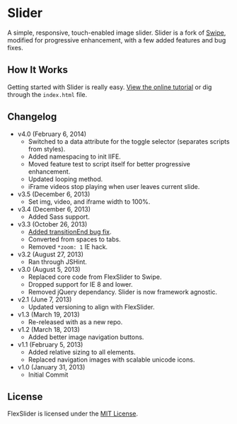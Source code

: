 # Slider
A simple, responsive, touch-enabled image slider. Slider is a fork of [Swipe](http://swipejs.com), modified for progressive enhancement, with a few added features and bug fixes.

## How It Works
Getting started with Slider is really easy. [View the online tutorial](http://cferdinandi.github.com/slider/) or dig through the `index.html` file.

## Changelog
* v4.0 (February 6, 2014)
  * Switched to a data attribute for the toggle selector (separates scripts from styles).
  * Added namespacing to init IIFE.
  * Moved feature test to script itself for better progressive enhancement.
  * Updated looping method.
  * iFrame videos stop playing when user leaves current slide.
* v3.5 (December 6, 2013)
  * Set img, video, and iframe width to 100%.
* v3.4 (December 6, 2013)
  * Added Sass support.
* v3.3 (October 26, 2013)
  * [Added transitionEnd bug fix](https://github.com/cferdinandi/slider/issues/1).
  * Converted from spaces to tabs.
  * Removed `*zoom: 1` IE hack.
* v3.2 (August 27, 2013)
  * Ran through JSHint.
* v3.0 (August 5, 2013)
  * Replaced core code from FlexSlider to Swipe.
  * Dropped support for IE 8 and lower.
  * Removed jQuery dependancy. Slider is now framework agnostic.
* v2.1 (June 7, 2013)
  * Updated versioning to align with FlexSlider.
* v1.3 (March 19, 2013)
  * Re-released with as a new repo.
* v1.2 (March 18, 2013)
  * Added better image navigation buttons.
* v1.1 (February 5, 2013)
  * Added relative sizing to all elements.
  * Replaced navigation images with scalable unicode icons.
* v1.0 (January 31, 2013)
  * Initial Commit

## License
FlexSlider is licensed under the [MIT License](http://gomakethings.com/mit/).